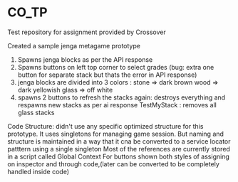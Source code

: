 # CO_TP
Test repository for assignment provided by Crossover

Created a sample jenga metagame prototype

1.  Spawns jenga blocks as per the API response
2.  Spawns buttons on left top corner to select grades (bug: extra one button for separate stack but thats the error in API response)
3.  jenga blocks are divided into 3 colors : 
  stone => dark brown
  wood => dark yellowish
  glass => off white
4. spawns 2 buttons to 
  refresh the stacks again: destroys everything and respawns new stacks as per ai response
  TestMyStack : removes all glass stacks

Code Structure:
didn't use any specific optimized structure for this prototype. 
It uses singletons for managing game session.
But naming and structure is maintained in a way that it cna be converted to a service locator patttern using a single singleton
Most of the references are currently stored in a script called Global Context
For buttons shown both styles of assigning on inspector and through code,(later can be converted to be completely handled inside code)


